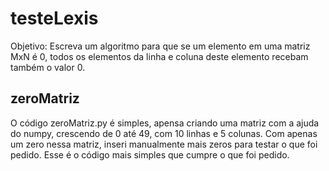 # testeLexis
Objetivo: Escreva um algoritmo para que se um elemento em uma matriz MxN é 0, todos os elementos da linha e coluna deste elemento recebam também o valor 0.
## zeroMatriz
O código zeroMatriz.py é simples, apensa criando uma matriz com a ajuda do numpy, crescendo de 0 até 49, com 10 linhas e 5 colunas. 
Com apenas um zero nessa matriz, inseri manualmente mais zeros para testar o que foi pedido. Esse é o código mais simples que cumpre o que foi pedido.
